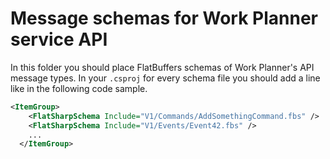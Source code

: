# Message schemas for Work Planner service API
In this folder you should place FlatBuffers schemas of Work Planner's API message types. In your `.csproj` for every schema file you should add a line like in the following code sample.
```xml
<ItemGroup>
    <FlatSharpSchema Include="V1/Commands/AddSomethingCommand.fbs" />
    <FlatSharpSchema Include="V1/Events/Event42.fbs" />
    ...
  </ItemGroup>
```
